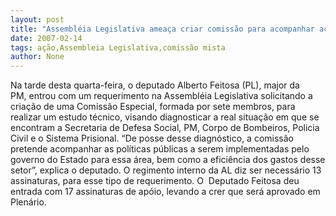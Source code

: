 ```yaml
---
layout: post
title: "Assembléia Legislativa ameaça criar comissão para acompanhar ação da SDS"
date: 2007-02-14
tags: ação,Assembleia Legislativa,comissão mista
author: None
---
```

Na tarde desta quarta-feira, o deputado Alberto Feitosa (PL), major da PM,&nbsp;entrou com um requerimento na Assembléia Legislativa solicitando a criação de uma Comissão Especial, formada por sete membros, para realizar um estudo técnico, visando diagnosticar a real situação em que se encontram a Secretaria de Defesa Social, PM, Corpo de Bombeiros, Policia Civil e o Sistema Prisional. 
“De posse desse diagnóstico, a comissão pretende acompanhar as políticas públicas a serem implementadas pelo governo do Estado para essa área, bem como a eficiência dos gastos desse setor”, explica o deputado.
O regimento interno da AL diz ser necessário 13 assinaturas, para esse tipo de requerimento. O&nbsp; Deputado Feitosa deu entrada com 17 assinaturas de apóio, levando a crer que será aprovado em Plenário. 
